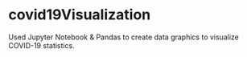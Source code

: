 # covid19Visualization
Used Jupyter Notebook & Pandas to create data graphics to visualize COVID-19 statistics.
